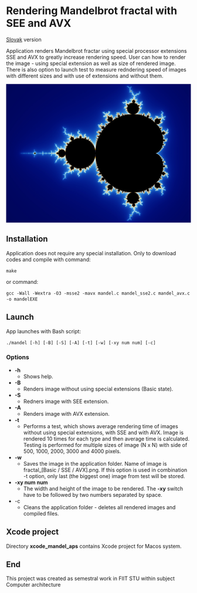 # Rendering Mandelbrot fractal with SEE and AVX

[Slovak](README.sk.md) version

Application renders Mandelbrot fractar using special processor extensions SSE and AVX to greatly increase rendering speed. User can how to render the image - using special extension as well as size of rendered image. There is also option to launch test to measure redndering speed of images with different sizes and with use of extensions and without them.

![Alt text](images/mandelbrot.png?raw=true "Mandelbrot fractal")

## Installation
Application does not require any special installation. Only to download codes and compile with command:
```
make
```
or command:
```
gcc -Wall -Wextra -O3 -msse2 -mavx mandel.c mandel_sse2.c mandel_avx.c -o mandelEXE
```

## Launch
App launches with Bash script:
```
./mandel [-h] [-B] [-S] [-A] [-t] [-w] [-xy num num] [-c]
```
### Options
- **-h** 
	* Shows help.
- **-B**
	* Renders image without using special extensions (Basic state).
- **-S**
	* Redners image with SEE extension.
- **-A**
	* Renders image with AVX extension.
- **-t**
	* Performs a test, which shows average rendering time of images without using special extensions, with SSE and with AVX. Image is rendered 10 times for each type and then average time is calculated. Testing is performed for multiple sizes of image (N x N) with side of 500, 1000, 2000, 3000 and 4000 pixels.
- **-w**
	* Saves the image in the application folder. Name of image is fractal_[Basic / SSE / AVX].png. If this option is used in combination -t option, only last (the biggest one) image from test will be stored.
- **-xy num num**
	* The width and height of the image to be rendered. The **-xy** switch have to be followed by two numbers separated by space.
- -c
	* Cleans the application folder - deletes all rendered images and compiled files.

## Xcode project
Directory **xcode_mandel_aps** contains Xcode project for Macos system.

## End
This project was created as semestral work in FIIT STU within subject Computer architecture


